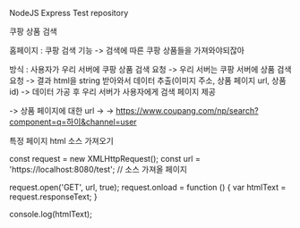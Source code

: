 NodeJS Express Test repository


쿠팡 상품 검색

홈페이지 : 쿠팡 검색 기능
-> 검색에 따른 쿠팡 상품들을 가져와야되잖아

방식 : 사용자가 우리 서버에 쿠팡 상품 검색 요청 -> 우리 서버는 쿠팡 서버에 상품 검색 요청 -> 결과 html을 string 받아와서 데이터 추출(이미지 주소, 상품 페이지 url, 상품 id)
-> 데이터 가공 후 우리 서버가 사용자에게 검색 페이지 제공

-> 상품 페이지에 대한 url ->
-> https://www.coupang.com/np/search?component=q=하이&channel=user



특정 페이지 html 소스 가져오기


const request = new XMLHttpRequest();
const url = 'https://localhost:8080/test'; // 소스 가져올 페이지 

request.open('GET', url, true);
request.onload = function () {
var htmlText = request.responseText;
}

console.log(htmlText);